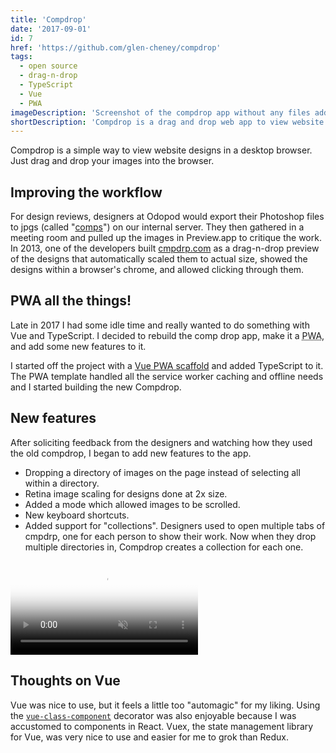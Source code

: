 ```yaml
---
title: 'Compdrop'
date: '2017-09-01'
id: 7
href: 'https://github.com/glen-cheney/compdrop'
tags:
  - open source
  - drag-n-drop
  - TypeScript
  - Vue
  - PWA
imageDescription: 'Screenshot of the compdrop app without any files added yet.'
shortDescription: 'Compdrop is a drag and drop web app to view website designs in the browser.'
---
```


Compdrop is a simple way to view website designs in a desktop browser. Just drag and drop your images into the browser.

## Improving the workflow

For design reviews, designers at Odopod would export their Photoshop files to jpgs (called "[comps](https://en.wikipedia.org/wiki/Comprehensive_layout)") on our internal server. They then gathered in a meeting room and pulled up the images in Preview.app to critique the work. In 2013, one of the developers built [cmpdrp.com](http://cmpdrp.com) as a drag-n-drop preview of the designs that automatically scaled them to actual size, showed the designs within a browser's chrome, and allowed clicking through them.

## PWA all the things!

Late in 2017 I had some idle time and really wanted to do something with Vue and TypeScript. I decided to rebuild the comp drop app, make it a <abbr title="Progressive Web App">PWA</abbr>, and add some new features to it.

I started off the project with a [Vue PWA scaffold](https://github.com/vuejs-templates/pwa) and added TypeScript to it. The PWA template handled all the service worker caching and offline needs and I started building the new Compdrop.

## New features

After soliciting feedback from the designers and watching how they used the old compdrop, I began to add new features to the app.

- Dropping a directory of images on the page instead of selecting all within a directory.
- Retina image scaling for designs done at 2x size.
- Added a mode which allowed images to be scrolled.
- New keyboard shortcuts.
- Added support for "collections". Designers used to open multiple tabs of cmpdrp, one for each person to show their work. Now when they drop multiple directories in, Compdrop creates a collection for each one.

<video muted playsInline controls loop poster="/compdrop-poster.png">
  <source src="compdrop.webm" type="video/webm; codecs=vp9,vorbis" />
  <source src="compdrop.mp4" type="video/mp4" />
</video>

## Thoughts on Vue

Vue was nice to use, but it feels a little too "automagic" for my liking. Using the [`vue-class-component`](https://github.com/vuejs/vue-class-component) decorator was also enjoyable because I was accustomed to components in React. Vuex, the state management library for Vue, was very nice to use and easier for me to grok than Redux.
